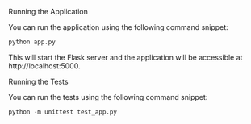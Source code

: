 Running the Application

You can run the application using the following command snippet:

```python
python app.py
```

This will start the Flask server and the application will be accessible at http://localhost:5000.

Running the Tests

You can run the tests using the following command snippet:

```python
python -m unittest test_app.py
```
